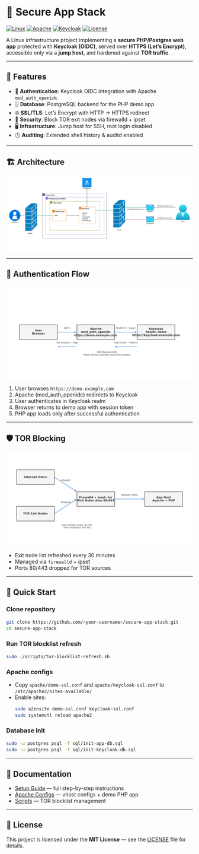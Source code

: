 # 🔐 Secure App Stack

[![Linux](https://img.shields.io/badge/Platform-Linux-blue?logo=linux)]()
[![Apache](https://img.shields.io/badge/Server-Apache-red?logo=apache)]()
[![Keycloak](https://img.shields.io/badge/Auth-Keycloak-green?logo=keycloak)]()
[![License](https://img.shields.io/badge/License-MIT-yellow)]()

A Linux infrastructure project implementing a **secure PHP/Postgres web app** protected with **Keycloak (OIDC)**, served over **HTTPS (Let’s Encrypt)**, accessible only via a **jump host**, and hardened against **TOR traffic**.

---

## 📌 Features
- 🔑 **Authentication**: Keycloak OIDC integration with Apache `mod_auth_openidc`  
- 🗄️ **Database**: PostgreSQL backend for the PHP demo app  
- 🌐 **SSL/TLS**: Let’s Encrypt with HTTP → HTTPS redirect  
- 🚫 **Security**: Block TOR exit nodes via firewalld + ipset  
- 🖥️ **Infrastructure**: Jump host for SSH, root login disabled  
- 🕒 **Auditing**: Extended shell history & auditd enabled  

---

## 🏗️ Architecture

![Architecture](docs/architecture-diagram.png)

---

## 🔐 Authentication Flow

![OIDC Flow](docs/oidc-flow.png)

1. User browses `https://demo.example.com`  
2. Apache (mod_auth_openidc) redirects to Keycloak  
3. User authenticates in Keycloak realm  
4. Browser returns to demo app with session token  
5. PHP app loads only after successful authentication  

---

## 🛡️ TOR Blocking

![Firewall Blocking](docs/firewall-block.png)

- Exit node list refreshed every 30 minutes  
- Managed via `firewalld` + ipset  
- Ports 80/443 dropped for TOR sources  

---

## 🚀 Quick Start

### Clone repository
```bash
git clone https://github.com/<your-username>/secure-app-stack.git
cd secure-app-stack
```

### Run TOR blocklist refresh
```bash
sudo ./scripts/tor-blocklist-refresh.sh
```

### Apache configs
- Copy `apache/demo-ssl.conf` and `apache/keycloak-ssl.conf` to `/etc/apache2/sites-available/`  
- Enable sites:  
  ```bash
  sudo a2ensite demo-ssl.conf keycloak-ssl.conf
  sudo systemctl reload apache2
  ```

### Database init
```bash
sudo -u postgres psql -f sql/init-app-db.sql
sudo -u postgres psql -f sql/init-keycloak-db.sql
```

---

## 📑 Documentation
- [Setup Guide](docs/setup-guide.md) — full step-by-step instructions  
- [Apache Configs](apache/) — vhost configs + demo PHP app  
- [Scripts](scripts/) — TOR blocklist management  

---

## 📜 License

This project is licensed under the **MIT License** — see the [LICENSE](LICENSE) file for details.

